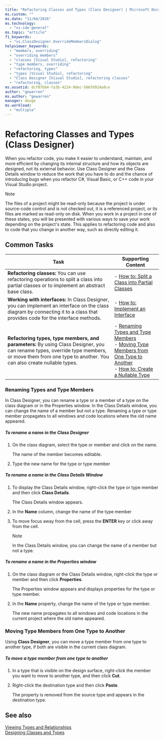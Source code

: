```yaml
---
title: "Refactoring Classes and Types (Class Designer) | Microsoft Docs"
ms.custom: ""
ms.date: "11/04/2016"
ms.technology: 
  - "vs-ide-general"
ms.topic: "article"
f1_keywords: 
  - "vs.ClassDesigner.OverrideMembersDialog"
helpviewer_keywords: 
  - "members, overriding"
  - "overriding members"
  - "classes [Visual Studio], refactoring"
  - "type members, overriding"
  - "refactoring, types"
  - "types [Visual Studio], refactoring"
  - "Class Designer [Visual Studio], refactoring classes"
  - "refactoring, classes"
ms.assetid: dcf07bb4-fa3b-4224-9dec-566fd924a8ce
author: "gewarren"
ms.author: "gewarren"
manager: douge
ms.workload: 
  - "multiple"
---
```

# Refactoring Classes and Types (Class Designer)

When you refactor code, you make it easier to understand, maintain, and more efficient by changing its internal structure and how its objects are designed, not its external behavior. Use Class Designer and the Class Details window to reduce the work that you have to do and the chance of introducing bugs when you refactor C#, Visual Basic, or C++ code in your Visual Studio project.

> [!NOTE]
> The files of a project might be read-only because the project is under source-code control and is not checked out, it is a referenced project, or its files are marked as read-only on disk. When you work in a project in one of these states, you will be presented with various ways to save your work depending on the project's state. This applies to refactoring code and also to code that you change in another way, such as directly editing it.

## Common Tasks  
  
|Task|Supporting Content|  
|----------|------------------------|  
|**Refactoring classes:** You can use refactoring operations to split a class into partial classes or to implement an abstract base class.|-   [How to: Split a Class into Partial Classes](how-to-split-a-class-into-partial-classes.md)|  
|**Working with interfaces:** In Class Designer, you can implement an interface on the class diagram by connecting it to a class that provides code for the interface methods.|-   [How to: Implement an Interface](how-to-implement-an-interface.md)|  
|**Refactoring types, type members, and parameters:** By using Class Designer, you can rename types, override type members, or move them from one type to another. You can also create nullable types.|-   [Renaming Types and Type Members](refactoring-classes-and-types.md#RenamingTypesAndMembers)<br />-   [Moving Type Members from One Type to Another](refactoring-classes-and-types.md#MovingTypeMembers)<br />-   [How to: Create a Nullable Type](how-to-create-a-nullable-type.md)|  
  
###  <a name="RenamingTypesAndMembers"></a> Renaming Types and Type Members  
In Class Designer, you can rename a type or a member of a type on the class diagram or in the Properties window. In the Class Details window, you can change the name of a member but not a type. Renaming a type or type member propagates to all windows and code locations where the old name appeared.  
  
##### To rename a name in the Class Designer  
  
1.  On the class diagram, select the type or member and click on the name.  
  
     The name of the member becomes editable.  
  
2.  Type the new name for the type or type member  
  
##### To rename a name in the Class Details Window  
  
1.  To display the Class Details window, right-click the type or type member and then click **Class Details**.  
  
     The Class Details window appears.  
  
2.  In the **Name** column, change the name of the type member  
  
3.  To move focus away from the cell, press the **ENTER** key or click away from the cell.  
  
    > [!NOTE]
    >  In the Class Details window, you can change the name of a member but not a type.  
  
##### To rename a name in the Properties window  
  
1.  On the class diagram or the Class Details window, right-click the type or member and then click **Properties**.  
  
     The Properties window appears and displays properties for the type or type member.  
  
2.  In the **Name** property, change the name of the type or type member.  
  
     The new name propagates to all windows and code locations in the current project where the old name appeared.  
  
###  <a name="MovingTypeMembers"></a> Moving Type Members from One Type to Another  
Using **Class Designer**, you can move a type member from one type to another type, if both are visible in the current class diagram.  
  
##### To move a type member from one type to another  
  
1.  In a type that is visible on the design surface, right-click the member you want to move to another type, and then click **Cut**.  
  
2.  Right-click the destination type and then click **Paste**.  
  
     The property is removed from the source type and appears in the destination type.  
  
## See also
[Viewing Types and Relationships](viewing-types-and-relationships.md)  
[Designing Classes and Types](designing-classes-and-types.md)